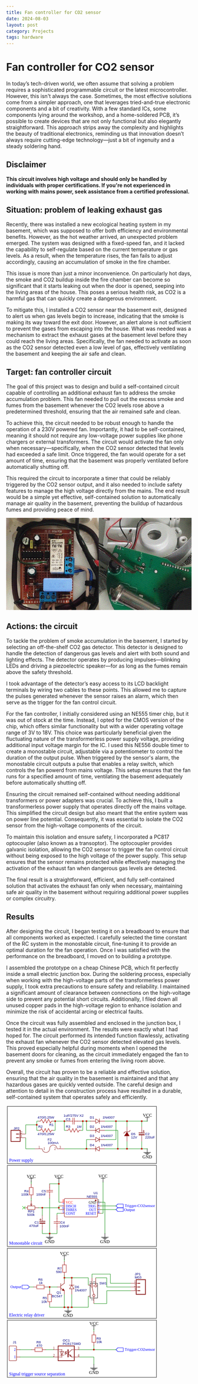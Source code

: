 ```yaml
---
title: Fan controller for CO2 sensor
date: 2024-08-03
layout: post
category: Projects
tags: hardware
---
```

# Fan controller for CO2 sensor

In today’s tech-driven world, we often assume that solving a problem requires a sophisticated programmable circuit or the latest microcontroller. However, this isn't always the case. Sometimes, the most effective solutions come from a simpler approach, one that leverages tried-and-true electronic components and a bit of creativity. With a few standard ICs, some components lying around the workshop, and a home-soldered PCB, it’s possible to create devices that are not only functional but also elegantly straightforward. This approach strips away the complexity and highlights the beauty of traditional electronics, reminding us that innovation doesn’t always require cutting-edge technology—just a bit of ingenuity and a steady soldering hand.

## Disclaimer
**This circuit involves high voltage and should only be handled by individuals with proper certifications. If you're not experienced in working with mains power, seek assistance from a certified professional.**

## Situation: problem of leaking exhaust gas

Recently, there was installed a new ecological heating system in my basement, which was supposed to offer both efficiency and environmental benefits. However, as the hot weather arrived, an unexpected problem emerged. The system was designed with a fixed-speed fan, and it lacked the capability to self-regulate based on the current temperature or gas levels. As a result, when the temperature rises, the fan fails to adjust accordingly, causing an accumulation of smoke in the fire chamber.

This issue is more than just a minor inconvenience. On particularly hot days, the smoke and CO2 buildup inside the fire chamber can become so significant that it starts leaking out when the door is opened, seeping into the living areas of the house. This poses a serious health risk, as CO2 is a harmful gas that can quickly create a dangerous environment.

To mitigate this, I installed a CO2 sensor near the basement exit, designed to alert us when gas levels begin to increase, indicating that the smoke is making its way toward the exit door. However, an alert alone is not sufficient to prevent the gases from escaping into the house. What was needed was a mechanism to extract the exhaust gases at the basement level before they could reach the living areas. Specifically, the fan needed to activate as soon as the CO2 sensor detected even a low level of gas, effectively ventilating the basement and keeping the air safe and clean.

## Target: fan controller circuit

The goal of this project was to design and build a self-contained circuit capable of controlling an additional exhaust fan to address the smoke accumulation problem. This fan needed to pull out the excess smoke and fumes from the basement whenever the CO2 levels rose above a predetermined threshold, ensuring that the air remained safe and clean.

To achieve this, the circuit needed to be robust enough to handle the operation of a 230V powered fan. Importantly, it had to be self-contained, meaning it should not require any low-voltage power supplies like phone chargers or external transformers. The circuit would activate the fan only when necessary—specifically, when the CO2 sensor detected that levels had exceeded a safe limit. Once triggered, the fan would operate for a set amount of time, ensuring that the basement was properly ventilated before automatically shutting off.

This required the circuit to incorporate a timer that could be reliably triggered by the CO2 sensor output, and it also needed to include safety features to manage the high voltage directly from the mains. The end result would be a simple yet effective, self-contained solution to automatically manage air quality in the basement, preventing the buildup of hazardous fumes and providing peace of mind.

![Circuit in the encloser](images/co2_fan_controller/circuit_mod.jpg)

## Actions: the circuit

To tackle the problem of smoke accumulation in the basement, I started by selecting an off-the-shelf CO2 gas detector. This detector is designed to handle the detection of dangerous gas levels and alert with both sound and lighting effects. The detector operates by producing impulses—blinking LEDs and driving a piezoelectric speaker—for as long as the fumes remain above the safety threshold.

I took advantage of the detector’s easy access to its LCD backlight terminals by wiring two cables to these points. This allowed me to capture the pulses generated whenever the sensor raises an alarm, which then serve as the trigger for the fan control circuit.

For the fan controller, I initially considered using an NE555 timer chip, but it was out of stock at the time. Instead, I opted for the CMOS version of the chip, which offers similar functionality but with a wider operating voltage range of 3V to 18V. This choice was particularly beneficial given the fluctuating nature of the transformerless power supply voltage, providing additional input voltage margin for the IC. I used this NE556 double timer to create a monostable circuit, adjustable via a potentiometer to control the duration of the output pulse. When triggered by the sensor's alarm, the monostable circuit outputs a pulse that enables a relay switch, which controls the fan powerd from mains voltage. This setup ensures that the fan runs for a specified amount of time, ventilating the basement adequately before automatically shutting off.

Ensuring the circuit remained self-contained without needing additional transformers or power adapters was crucial. To achieve this, I built a transformerless power supply that operates directly off the mains voltage. This simplified the circuit design but also meant that the entire system was on power line potential. Consequently, it was essential to isolate the CO2 sensor from the high-voltage components of the circuit.

To maintain this isolation and ensure safety, I incorporated a PC817 optocoupler (also known as a transoptor). The optocoupler provides galvanic isolation, allowing the CO2 sensor to trigger the fan control circuit without being exposed to the high voltage of the power supply. This setup ensures that the sensor remains protected while effectively managing the activation of the exhaust fan when dangerous gas levels are detected.

The final result is a straightforward, efficient, and fully self-contained solution that activates the exhaust fan only when necessary, maintaining safe air quality in the basement without requiring additional power supplies or complex circuitry.

## Results

After designing the circuit, I began testing it on a breadboard to ensure that all components worked as expected. I carefully selected the time constant of the RC system in the monostable circuit, fine-tuning it to provide an optimal duration for the fan operation. Once I was satisfied with the performance on the breadboard, I moved on to building a prototype.

I assembled the prototype on a cheap Chinese PCB, which fit perfectly inside a small electric junction box. During the soldering process, especially when working with the high-voltage parts of the transformerless power supply, I took extra precautions to ensure safety and reliability. I maintained a significant amount of clearance between connections on the high-voltage side to prevent any potential short circuits. Additionally, I filed down all unused copper pads in the high-voltage region to enhance isolation and minimize the risk of accidental arcing or electrical faults.

Once the circuit was fully assembled and enclosed in the junction box, I tested it in the actual environment. The results were exactly what I had hoped for. The circuit performed its intended function flawlessly, activating the exhaust fan whenever the CO2 sensor detected elevated gas levels. This proved especially helpful during moments when I opened the basement doors for cleaning, as the circuit immediately engaged the fan to prevent any smoke or fumes from entering the living room above.

Overall, the circuit has proven to be a reliable and effective solution, ensuring that the air quality in the basement is maintained and that any hazardous gases are quickly vented outside. The careful design and attention to detail in the construction process have resulted in a durable, self-contained system that operates safely and efficiently.

![EE Diagram](images/co2_fan_controller/ee_diagram.png)